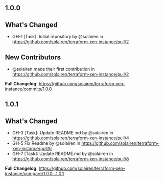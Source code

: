 

## 1.0.0

## What's Changed
* GH-1 [Task]: Initial repository by @solairen in https://github.com/solairen/terraform-xen-instance/pull/2

## New Contributors
* @solairen made their first contribution in https://github.com/solairen/terraform-xen-instance/pull/2

**Full Changelog**: https://github.com/solairen/terraform-xen-instance/commits/1.0.0

## 1.0.1

## What's Changed
* GH-3 [Task]: Update README.md by @solairen in https://github.com/solairen/terraform-xen-instance/pull/4
* GH-5 Fix Readme by @solairen in https://github.com/solairen/terraform-xen-instance/pull/6
* GH-7 [Task]: Update README.md by @solairen in https://github.com/solairen/terraform-xen-instance/pull/8


**Full Changelog**: https://github.com/solairen/terraform-xen-instance/compare/1.0.0...1.0.1